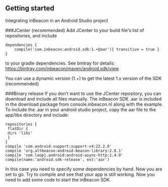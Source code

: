 ## Getting started
Integrating inBeacon in an Android Studio project

###JCenter (recommended)
Add JCenter to your build file's list of repositories, and include
```
dependencies {
    compile('com.inbeacon:android.sdk:1.+@aar'){ transitive = true }
}
```
to your gradle dependencies. See bintray for details:
https://bintray.com/inbeacon/maven/android.sdk/view

You can use a dynamic version (1.+) to get the latest 1.x version of the SDK (recommended)

###Binary release
If you don’t want to use the JCenter repository, you can download and include all files manually.
The inBeacon SDK .aar is included in the download package from console.inbeacon.nl along with the example.
To include the .aar in your android studio project, copy the aar file to the app/libs directory and include:
```
repositories {
 flatDir {
 dirs 'libs'
 }
}
compile 'com.android.support:support-v4:22.2.0'
compile 'org.altbeacon:android-beacon-library:2.8.1'
compile 'com.loopj.android:android-async-http:1.4.9'
compile(name:'android.sdk-release', ext:'aar')
```

In this case you need to specify some dependencies by hand.
Now you are set to go. Try to compile and see that your app is still working. Now you need to add some code to start
the inBeacon SDK.


